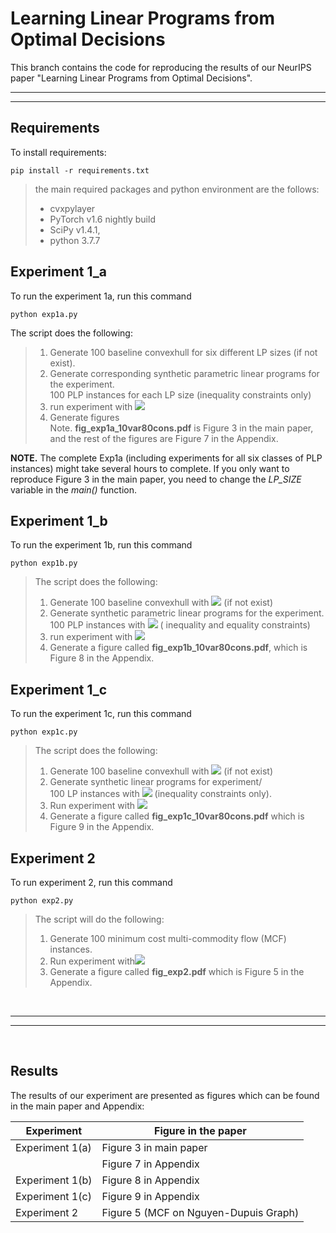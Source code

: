 # Learning Linear Programs from Optimal Decisions

This branch contains the code for reproducing the results of our NeurIPS paper "Learning Linear Programs from Optimal Decisions".
 

--- 
---

## Requirements

To install requirements:

```setup
pip install -r requirements.txt
```

> the main required packages and python environment are the follows:  
>  - cvxpylayer
> - PyTorch v1.6 nightly build
> - SciPy v1.4.1, 
> - python 3.7.7

## Experiment 1_a
To run the experiment 1a, run this command

```exp1a
python exp1a.py
```

The script does the following:
> 1. Generate 100 baseline convexhull for six different LP sizes (if not exist).
> 2. Generate corresponding synthetic parametric linear programs for the experiment.<br>
   100 PLP instances for each LP size (inequality constraints only)
> 3. run experiment with <img src="https://render.githubusercontent.com/render/math?math=\text{Random Search},\text{COBYLA},\text{SQP}_\text{cvx},\text{SQP}_\text{bprop},\text{SQP}_\text{impl},\text{SQP}_\text{dir}">
> 4. Generate figures <br>
   Note. **fig_exp1a_10var80cons.pdf** is Figure 3 in the main paper, and the rest of the figures are Figure 7 in the Appendix.

**NOTE.** The complete Exp1a (including experiments for all six classes of PLP instances) might take several hours to complete. If you only want to reproduce Figure 3 in the main paper, you need to change the *LP_SIZE* variable in the *main()* function.

## Experiment 1_b
To run the experiment 1b, run this command

```exp1b
python exp1b.py
```

> The script does the following:
> 1. Generate 100 baseline convexhull with <img src="https://render.githubusercontent.com/render/math?math=D=10, M_1 = 80">  (if not exist) 
> 2. Generate synthetic parametric linear programs for the experiment. <br> 
    100 PLP instances with <img src="https://render.githubusercontent.com/render/math?math=D=10, M_1 = 80, M_2 = 2"> ( inequality and equality constraints)
> 3. run experiment with <img src="https://render.githubusercontent.com/render/math?math=\text{Random Search},\text{COBYLA},\text{SQP}_\text{cvx},\text{SQP}_\text{bprop},\text{SQP}_\text{impl},\text{SQP}_\text{dir}">
> 4. Generate a figure called **fig_exp1b_10var80cons.pdf**, which is Figure 8 in the Appendix.

## Experiment 1_c
To run the experiment 1c, run this command

```exp1c
python exp1c.py
```

> The script does the following:
> 1. Generate 100 baseline convexhull with <img src="https://render.githubusercontent.com/render/math?math=D=10, M_1 = 80"> (if not exist) 
> 2. Generate synthetic linear programs for experiment/ <br> 
    100 LP instances with <img src="https://render.githubusercontent.com/render/math?math=D=10, M_1 = 80">  (inequality constraints only).
> 3. Run experiment with <img src="https://render.githubusercontent.com/render/math?math=\text{COBYLA},\text{SQP}_\text{cvx},\text{SQP}_\text{bprop},\text{SQP}_\text{impl},\text{SQP}_\text{dir}">
> 4. Generate a figure called **fig_exp1c_10var80cons.pdf** which is Figure 9 in the Appendix.


## Experiment 2
To run experiment 2, run this command

```exp2
python exp2.py
```

> The script will do the following:
> 1. Generate 100 minimum cost multi-commodity flow (MCF) instances.
> 2. Run experiment with<img src="https://render.githubusercontent.com/render/math?math=\text{Random Search},\text{COBYLA},\text{SQP}_\text{cvx},\text{SQP}_\text{bprop},\text{SQP}_\text{impl},\text{SQP}_\text{dir}">
> 3. Generate a figure called **fig_exp2.pdf** which is Figure 5 in the Appendix.

<br>

--- 
---

<br>

## Results

The results of our experiment are presented as figures which can be found in the main paper and Appendix:


| Experiment         | Figure in the paper |
| ------------------ |----------------    | 
| Experiment 1(a)    |    Figure 3 in main paper      | 
|                    |    Figure 7 in Appendix       | 
| Experiment 1(b)    |    Figure 8 in Appendix       | 
| Experiment 1(c)    |    Figure 9 in Appendix     | 
| Experiment 2       |    Figure 5 (MCF on Nguyen-Dupuis Graph)       | 


